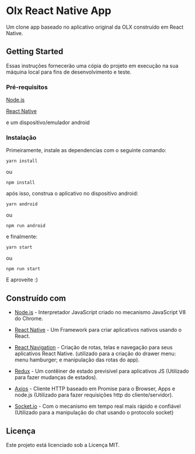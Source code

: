 # Olx React Native App

Um clone app baseado no aplicativo original da OLX construído em React Native.

## Getting Started

Essas instruções fornecerão uma cópia do projeto em execução na sua máquina local para fins de desenvolvimento e teste.

### Pré-requisitos

[Node.js](https://nodejs.org/)

[React Native](https://reactnative.dev/)

e um dispositivo/emulador android

### Instalação

Primeiramente, instale as dependencias com o seguinte comando:

```
yarn install
```
ou

```
npm install
```


após isso, construa o aplicativo no dispositivo android:

```
yarn android
```
ou
```
npm run android
```

e finalmente:

```
yarn start
```
ou
```
npm run start
```
E aproveite :)

## Construído com

* [Node.js](https://nodejs.org/) - Interpretador JavaScript criado no mecanismo JavaScript V8 do Chrome.

* [React Native](https://reactnative.dev/) - Um Framework para criar aplicativos nativos usando o React.

* [React Navigation](https://reactnavigation.org/) - Criação de rotas, telas e navegação para seus aplicativos React Native. (utilizado para a criação do drawer menu: menu hamburger; e manipulação das rotas do app).

* [Redux](https://redux.js.org/) - Um contêiner de estado previsível para aplicativos JS (Utilizado para fazer mudanças de estados).

* [Axios](https://github.com/axios/axios) - Cliente HTTP baseado em Promise para o Browser, Apps e node.js (Utilizado para fazer requisições http do cliente/servidor).

* [Socket.io](https://socket.io/) - Com o mecanismo em tempo real mais rápido e confiável (Utilizado para a manipulação do chat usando o protocolo socket)


## Licença

Este projeto está licenciado sob a Licença MIT.
